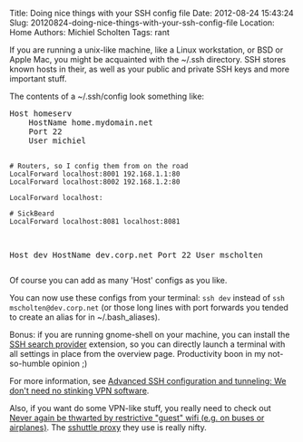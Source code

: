 Title: Doing nice things with your SSH config file
Date: 2012-08-24 15:43:24
Slug: 20120824-doing-nice-things-with-your-ssh-config-file
Location: Home
Authors: Michiel Scholten
Tags: rant

<p>If you are running a unix-like machine, like a Linux workstation, or BSD or Apple Mac, you might be acquainted with the ~/.ssh directory. SSH stores known hosts in their, as well as your public and private SSH keys and more important stuff. 

<p>The contents of a ~/.ssh/config look something like:</p>
<pre>
Host homeserv
	HostName home.mydomain.net
	Port 22
	User michiel

	# Routers, so I config them from on the road
	LocalForward localhost:8001	192.168.1.1:80
	LocalForward localhost:8002	192.168.1.2:80

	LocalForward localhost:

	# SickBeard
	LocalForward localhost:8081	localhost:8081

Host dev
	HostName dev.corp.net
	Port 22
	User mscholten
</pre>

<p>Of course you can add as many 'Host' configs as you like.</p>

<p>You can now use these configs from your terminal: <code>ssh dev</code> instead of <code>ssh mscholten@dev.corp.net</code> (or those long lines with port forwards you tended to create an alias for in ~/.bash_aliases).</p>

<p>Bonus: if you are running gnome-shell on your machine, you can install the <a href="https://extensions.gnome.org/extension/73/ssh-search-provider/">SSH search provider</a> extension, so you can directly launch a terminal with all settings in place from the overview page. Productivity boon in my not-so-humble opinion ;)</p>

<p>For more information, see <a href="http://magazine.redhat.com/2007/11/27/advanced-ssh-configuration-and-tunneling-we-dont-need-no-stinking-vpn-software/">Advanced SSH configuration and tunneling: We don't need no stinking VPN software</a>.</p>

<p>Also, if you want do some VPN-like stuff, you really need to check out <a href="http://rogueleaderr.tumblr.com/post/29855576743/never-again-be-thwarted-by-restrictive-guest-wifi">Never again be thwarted by restrictive "guest" wifi (e.g. on buses or airplanes)</a>. The <a href="https://github.com/apenwarr/sshuttle/">sshuttle proxy</a> they use is really nifty.</p>